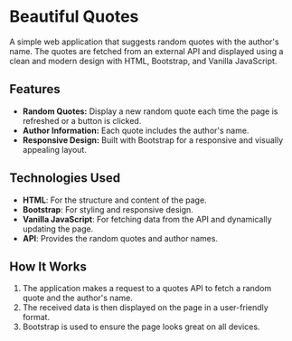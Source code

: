 # Beautiful Quotes

A simple web application that suggests random quotes with the author's name. The quotes are fetched from an external API and displayed using a clean and modern design with HTML, Bootstrap, and Vanilla JavaScript.

## Features

- **Random Quotes:** Display a new random quote each time the page is refreshed or a button is clicked.
- **Author Information:** Each quote includes the author's name.
- **Responsive Design:** Built with Bootstrap for a responsive and visually appealing layout.

## Technologies Used

- **HTML**: For the structure and content of the page.
- **Bootstrap**: For styling and responsive design.
- **Vanilla JavaScript**: For fetching data from the API and dynamically updating the page.
- **API**: Provides the random quotes and author names.

## How It Works

1. The application makes a request to a quotes API to fetch a random quote and the author's name.
2. The received data is then displayed on the page in a user-friendly format.
3. Bootstrap is used to ensure the page looks great on all devices.
